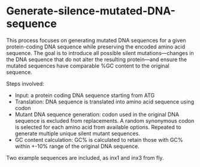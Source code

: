 # Generate-silence-mutated-DNA-sequence

This process focuses on generating mutated DNA sequences for a given protein-coding DNA sequence while preserving the encoded amino acid sequence. The goal is to introduce all possible silent mutations—changes in the DNA sequence that do not alter the resulting protein—and ensure the mutated sequences have comparable %GC content to the original sequence.

Steps involved:
* Input: a protein coding DNA sequence starting from ATG
* Translation: DNA sequence is translated into amino acid sequence using codon
* Mutant DNA sequence generation: codon used in the original DNA sequence is excluded from replacements. A random synonymous codon is selected for each amino acid from available options. Repeated to generate multiple unique silent mutant sequences.
* GC content calculation: GC% is calculated to retain those with GC% within +-10% range of the original DNA sequence.

Two example sequences are included, as inx1 and inx3 from fly.
